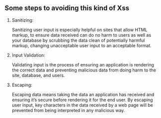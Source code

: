 <h2>Some steps to avoiding this kind of Xss</h2>


<ol>
<li>Sanitizing:</li>
<p>
Sanitizing user input is especially helpful on sites that allow HTML markup, to ensure data received can do no harm to users as well as your database by scrubbing the data clean of potentially harmful markup, changing unacceptable user input to an acceptable format.
</p>

<li>Input Validation:</li>
<p>
Validating input is the process of ensuring an application is rendering the correct data and preventing malicious data from doing harm to the site, database, and users.
</p>
<li>Escaping:</li>
<p>
Escaping data means taking the data an application has received and ensuring it’s secure before rendering it for the end user. By escaping user input, key characters in the data received by a web page will be prevented from being interpreted in any malicious way.
</p>
</ol>